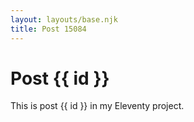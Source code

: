 ```yaml
---
layout: layouts/base.njk
title: Post 15084
---
```


# Post {{ id }}

This is post {{ id }} in my Eleventy project.
